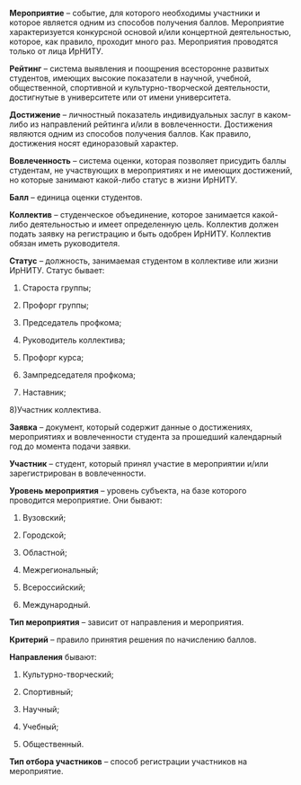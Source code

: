            

**Мероприятие** – событие, для которого необходимы участники и которое является одним из способов получения баллов. Мероприятие характеризуется конкурсной основой и/или концертной деятельностью, которое, как правило, проходит много раз. Мероприятия проводятся только от лица ИрНИТУ.

**Рейтинг** – система выявления и поощрения всесторонне развитых студентов, имеющих высокие показатели в научной, учебной, общественной, спортивной и культурно-творческой деятельности, достигнутые в университете или от имени университета.

**Достижение** – личностный показатель индивидуальных заслуг в каком-либо из направлений рейтинга и/или в вовлеченности. Достижения являются одним из способов получения баллов. Как правило, достижения носят единоразовый характер.

**Вовлеченность** – система оценки, которая позволяет присудить баллы студентам, не участвующих в мероприятиях и не имеющих достижений, но которые занимают какой-либо статус в жизни ИрНИТУ.

**Балл** – единица оценки студентов.

**Коллектив** – студенческое объединение, которое занимается какой-либо деятельностью и имеет определенную цель. Коллектив должен подать заявку на регистрацию и быть одобрен ИрНИТУ. Коллектив обязан иметь руководителя.

**Статус** – должность, занимаемая студентом в коллективе или жизни ИрНИТУ. Статус бывает:

 1) Староста группы;

 2) Профорг группы;

 3) Председатель профкома;

 4) Руководитель коллектива;

 5) Профорг курса;

 6) Зампредседателя профкома;

 7) Наставник;

 8)Участник коллектива.

**Заявка** – документ, который содержит данные о достижениях, мероприятиях и вовлеченности студента за прошедший календарный год до момента подачи заявки.

**Участник** – студент, который принял участие в мероприятии и/или зарегистрирован в вовлеченности.

**Уровень мероприятия** – уровень субъекта, на базе которого проводится мероприятие. Они бывают:

1) Вузовский;

2) Городской;

3) Областной;

4) Межрегиональный;

5) Всероссийский;

6) Международный.

**Тип мероприятия** – зависит от направления и мероприятия.

**Критерий** – правило принятия решения по начислению баллов.

**Направления** бывают:

1) Культурно-творческий;

2) Спортивный;

3) Научный;

4) Учебный;

5) Общественный.

**Тип отбора участников** – способ регистрации участников на мероприятие.